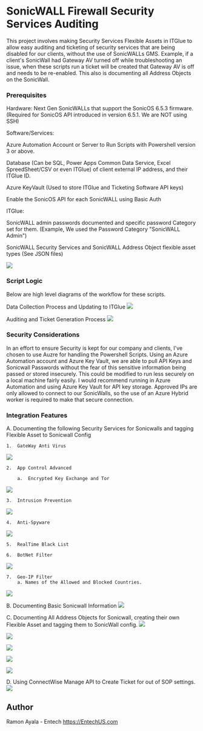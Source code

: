 # SonicWALL Firewall Security Services Auditing

This project involves making Security Services Flexible Assets in ITGlue to allow easy auditing and ticketing of security services that are being disabled for our clients, without the use of SonicWALLs GMS. Example, if a client's SonicWall had Gateway AV turned off while troubleshooting an issue, when these scripts run a ticket will be created that Gateway AV is off and needs to be re-enabled. This also is documenting all Address Objects on the SonicWall.

### Prerequisites

Hardware:
    Next Gen SonicWALLs that support the SonicOS 6.5.3 firmware. (Required for SonicOS API introduced in version 6.5.1. We are NOT using SSH)

Software/Services:

Azure Automation Account or Server to Run Scripts with Powershell version 3 or above.

Database (Can be SQL, Power Apps Common Data Service, Excel SpreedSheet/CSV or even ITGlue) of client external IP address, and their ITGlue ID.

Azure KeyVault (Used to store ITGlue and Ticketing Software API keys)

Enable the SonicOS API for each SonicWALL using Basic Auth

ITGlue:

SonicWALL admin passwords documented and specific password Category set for them. (Example, We used the Password Category "SonicWALL Admin")

SonicWALL Security Services and SonicWALL Address Object flexible asset types (See JSON files)

![](ScreenShots/SW_Password_Category.jpg)
### Script Logic
Below are high level diagrams of the workflow for these scripts.

Data Collection Process and Updating to ITGlue
![](ScreenShots/Sonicwall_Data_Collection_Process.png)

Auditing and Ticket Generation Process
![](ScreenShots/Sonicwall_Auditing_Process.png)

### Security Considerations

In an effort to ensure Security is kept for our company and clients, I've chosen to use Auzre for handling the Powershell Scripts.
Using an Azure Automation account and Azure Key Vault, we are able to pull API Keys and Sonicwall Passwords without the fear of this sensitive information being passed or stored insecurely. This could be modified to run less securely on a local machine fairly easily. I would recommend running in Azure Automation and using Azure Key Vault for API key storage. Approved IPs are only allowed to connect to our SonicWalls, so the use of an Azure Hybrid worker is required to make that secure connection.

### Integration Features
A.  Documenting the following Security Services for Sonicwalls and tagging Flexible Asset to Sonicwall Config

    1.  GateWay Anti Virus
   ![](ScreenShots/SW_SS_GW_AV_Example.jpg)
   
    2.  App Control Advanced
   
        a.  Encrypted Key Exchange and Tor
   ![](ScreenShots/SW_SS_App_Control_Example.jpg)
    
    3.  Intrusion Prevention
   ![](ScreenShots/SW_SS_IPS_Example.jpg)
    
    4.  Anti-Spyware
   ![](ScreenShots/SW_SS_Anti_Spy_Example.jpg) 
   
    5.  RealTime Black List
    
    6.  BotNet Filter
   ![](ScreenShots/SW_SS_RBL_BN_Example.jpg)
   
    7.  Geo-IP Filter
        a. Names of the Allowed and Blocked Countries.
   ![](ScreenShots/SW_SS_Geo_IP_Example.jpg)
    
B.  Documenting Basic Sonicwall Information
![](ScreenShots/SW_SS_Info_Example.jpg)

C.  Documenting All Address Objects for Sonicwall, creating their own Flexible Asset and tagging them to SonicWall config.
   ![](ScreenShots/SW_Config_Example.jpg)
   
   ![](ScreenShots/SW_AO_Host_Example.jpg)
   
   ![](ScreenShots/SW_AO_MAC_Example.jpg)
   
   ![](ScreenShots/SW_AO_FQDN_Example.jpg)
   
   ![](ScreenShots/SW_AO_Subnet_Example.jpg)

D.  Using ConnectWise Manage API to Create Ticket for out of SOP settings.
![](ScreenShots/CMW_Ticket_Example.jpg)

## Author
Ramon Ayala - Entech
https://EntechUS.com
